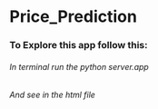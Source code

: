 # Price_Prediction
### To Explore this app follow this:
###### In terminal run the python server.app
###### And see in the html file
